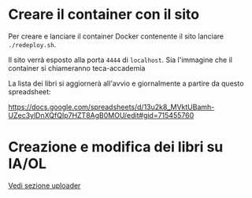 # Creare il container con il sito

Per creare e lanciare il container Docker contenente il sito lanciare `./redeploy.sh`.

Il sito verrà esposto alla porta `4444` di `localhost`. Sia l'immagine che il container si chiameranno teca-accademia

La lista dei libri si aggiornerà all'avvio e giornalmente a partire da questo spreadsheet:

https://docs.google.com/spreadsheets/d/13u2k8_MVktUBamh-UZec3ylDnXQfQIp7HZT8AgB0MOU/edit#gid=715455760

# Creazione e modifica dei libri su IA/OL

[Vedi sezione uploader](https://github.com/synapta/teca-digitale-accademia-delle-scienze/tree/master/uploader)

